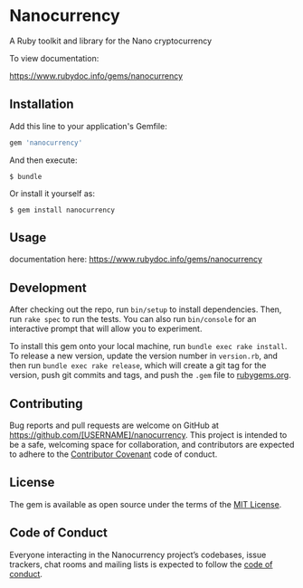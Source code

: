 # Nanocurrency

A Ruby toolkit and library for the Nano cryptocurrency

To view documentation:

https://www.rubydoc.info/gems/nanocurrency

## Installation

Add this line to your application's Gemfile:

```ruby
gem 'nanocurrency'
```

And then execute:

    $ bundle

Or install it yourself as:

    $ gem install nanocurrency

## Usage

documentation here: https://www.rubydoc.info/gems/nanocurrency

## Development

After checking out the repo, run `bin/setup` to install dependencies. Then, run `rake spec` to run the tests. You can also run `bin/console` for an interactive prompt that will allow you to experiment.

To install this gem onto your local machine, run `bundle exec rake install`. To release a new version, update the version number in `version.rb`, and then run `bundle exec rake release`, which will create a git tag for the version, push git commits and tags, and push the `.gem` file to [rubygems.org](https://rubygems.org).

## Contributing

Bug reports and pull requests are welcome on GitHub at https://github.com/[USERNAME]/nanocurrency. This project is intended to be a safe, welcoming space for collaboration, and contributors are expected to adhere to the [Contributor Covenant](http://contributor-covenant.org) code of conduct.

## License

The gem is available as open source under the terms of the [MIT License](https://opensource.org/licenses/MIT).

## Code of Conduct

Everyone interacting in the Nanocurrency project’s codebases, issue trackers, chat rooms and mailing lists is expected to follow the [code of conduct](https://github.com/[USERNAME]/nanocurrency/blob/master/CODE_OF_CONDUCT.md).
